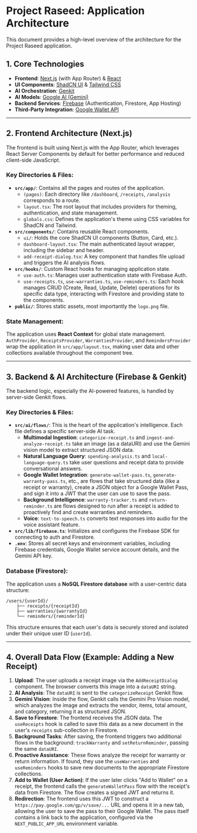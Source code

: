 
# Project Raseed: Application Architecture

This document provides a high-level overview of the architecture for the Project Raseed application.

## 1. Core Technologies

- **Frontend**: [Next.js](https://nextjs.org/) (with App Router) & [React](https://reactjs.org/)
- **UI Components**: [ShadCN UI](https://ui.shadcn.com/) & [Tailwind CSS](https://tailwindcss.com/)
- **AI Orchestration**: [Genkit](https://firebase.google.com/docs/genkit)
- **AI Models**: [Google AI (Gemini)](https://ai.google/gemini/)
- **Backend Services**: [Firebase](https://firebase.google.com/) (Authentication, Firestore, App Hosting)
- **Third-Party Integration**: [Google Wallet API](https://developers.google.com/wallet)

---

## 2. Frontend Architecture (Next.js)

The frontend is built using Next.js with the App Router, which leverages React Server Components by default for better performance and reduced client-side JavaScript.

### Key Directories & Files:

-   **`src/app/`**: Contains all the pages and routes of the application.
    -   `(pages)`: Each directory like `/dashboard`, `/receipts`, `/analysis` corresponds to a route.
    -   `layout.tsx`: The root layout that includes providers for theming, authentication, and state management.
    -   `globals.css`: Defines the application's theme using CSS variables for ShadCN and Tailwind.
-   **`src/components/`**: Contains reusable React components.
    -   `ui/`: Holds the core ShadCN UI components (Button, Card, etc.).
    -   `dashboard-layout.tsx`: The main authenticated layout wrapper, including the sidebar and header.
    -   `add-receipt-dialog.tsx`: A key component that handles file upload and triggers the AI analysis flows.
-   **`src/hooks/`**: Custom React hooks for managing application state.
    -   `use-auth.ts`: Manages user authentication state with Firebase Auth.
    -   `use-receipts.ts`, `use-warranties.ts`, `use-reminders.ts`: Each hook manages CRUD (Create, Read, Update, Delete) operations for its specific data type, interacting with Firestore and providing state to the components.
-   **`public/`**: Stores static assets, most importantly the `logo.png` file.

### State Management:

The application uses **React Context** for global state management. `AuthProvider`, `ReceiptsProvider`, `WarrantiesProvider`, and `RemindersProvider` wrap the application in `src/app/layout.tsx`, making user data and other collections available throughout the component tree.

---

## 3. Backend & AI Architecture (Firebase & Genkit)

The backend logic, especially the AI-powered features, is handled by server-side Genkit flows.

### Key Directories & Files:

-   **`src/ai/flows/`**: This is the heart of the application's intelligence. Each file defines a specific server-side AI task.
    -   **Multimodal Ingestion**: `categorize-receipt.ts` and `ingest-and-analyze-receipt.ts` take an image (as a dataURI) and use the Gemini vision model to extract structured JSON data.
    -   **Natural Language Query**: `spending-analysis.ts` and `local-language-query.ts` take user questions and receipt data to provide conversational answers.
    -   **Google Wallet Integration**: `generate-wallet-pass.ts`, `generate-warranty-pass.ts`, etc., are flows that take structured data (like a receipt or warranty), create a JSON object for a Google Wallet Pass, and sign it into a JWT that the user can use to save the pass.
    -   **Background Intelligence**: `warranty-tracker.ts` and `return-reminder.ts` are flows designed to run after a receipt is added to proactively find and create warranties and reminders.
    -   **Voice**: `text-to-speech.ts` converts text responses into audio for the voice assistant feature.
-   **`src/lib/firebase.ts`**: Initializes and configures the Firebase SDK for connecting to auth and Firestore.
-   **`.env`**: Stores all secret keys and environment variables, including Firebase credentials, Google Wallet service account details, and the Gemini API key.

### Database (Firestore):

The application uses a **NoSQL Firestore database** with a user-centric data structure:

```
/users/{userId}/
    ├── receipts/{receiptId}
    ├── warranties/{warrantyId}
    └── reminders/{reminderId}
```

This structure ensures that each user's data is securely stored and isolated under their unique user ID (`userId`).

---

## 4. Overall Data Flow (Example: Adding a New Receipt)

1.  **Upload**: The user uploads a receipt image via the `AddReceiptDialog` component. The browser converts this image into a `dataURI` string.
2.  **AI Analysis**: The `dataURI` is sent to the `categorizeReceipt` Genkit flow.
3.  **Gemini Vision**: Inside the flow, Genkit calls the Gemini Pro Vision model, which analyzes the image and extracts the vendor, items, total amount, and category, returning it as structured JSON.
4.  **Save to Firestore**: The frontend receives the JSON data. The `useReceipts` hook is called to save this data as a new document in the user's `receipts` sub-collection in Firestore.
5.  **Background Tasks**: After saving, the frontend triggers two additional flows in the background: `trackWarranty` and `setReturnReminder`, passing the same `dataURI`.
6.  **Proactive Assistance**: These flows analyze the receipt for warranty or return information. If found, they use the `useWarranties` and `useReminders` hooks to save new documents to the appropriate Firestore collections.
7.  **Add to Wallet (User Action)**: If the user later clicks "Add to Wallet" on a receipt, the frontend calls the `generateWalletPass` flow with the receipt's data from Firestore. The flow creates a signed JWT and returns it.
8.  **Redirection**: The frontend uses this JWT to construct a `https://pay.google.com/gp/v/save/...` URL and opens it in a new tab, allowing the user to save the pass to their Google Wallet. The pass itself contains a link back to the application, configured via the `NEXT_PUBLIC_APP_URL` environment variable.
